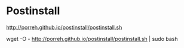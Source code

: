 # Postinstall

http://porreh.github.io/postinstall/postinstall.sh

wget -O - http://porreh.github.io/postinstall/postinstall.sh | sudo bash
